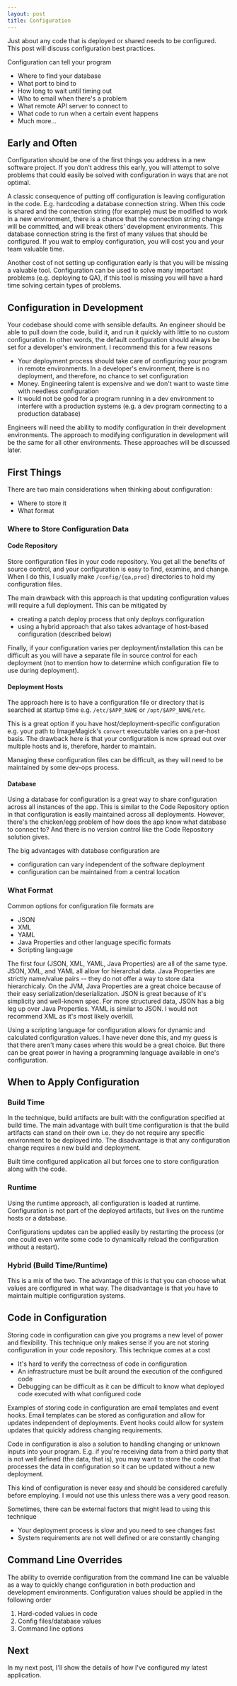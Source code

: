 ```yaml
---
layout: post
title: Configuration
---
```


Just about any code that is deployed or shared needs to be configured. This post
will discuss configuration best practices.

Configuration can tell your program

* Where to find your database
* What port to bind to
* How long to wait until timing out
* Who to email when there's a problem
* What remote API server to connect to
* What code to run when a certain event happens
* Much more...

Early and Often
--------------------------------------------------------------------------------

Configuration should be one of the first things you address in a new software
project. If you don't address this early, you will attempt to solve problems
that could easily be solved with configuration in ways that are not optimal.

A classic consequence of putting off configuration is leaving configuration in
the code. E.g. hardcoding a database connection string. When this code is shared
and the connection string (for example) must be modified to work in a new
environment, there is a chance that the connection string change will be
committed, and will break others' development environments. This database
connection string is the first of many values that should be configured. If you
wait to employ configuration, you will cost you and your team valuable time.

Another cost of not setting up configuration early is that you will be missing a
valuable tool. Configuration can be used to solve many important problems (e.g.
deploying to QA), if this tool is missing you will have a hard time solving
certain types of problems.

Configuration in Development
--------------------------------------------------------------------------------

Your codebase should come with sensible defaults. An engineer should be able to
pull down the code, build it, and run it quickly with little to no custom
configuration. In other words, the default configuration should always be set
for a developer's environment. I recommend this for a few reasons

   * Your deployment process should take care of configuring your program in remote environments. In a developer's environment, there is no deployment, and therefore, no chance to set configuration
   * Money. Engineering talent is expensive and we don't want to waste time with needless configuration
   * It would not be good for a program running in a dev environment to interfere with a production systems (e.g. a dev program connecting to a production database)

Engineers will need the ability to modify configuration in their development
environments. The approach to modifying configuration in development will be the
same for all other environments. These approaches will be discussed later.

First Things
--------------------------------------------------------------------------------
There are two main considerations when thinking about configuration:

* Where to store it
* What format

### Where to Store Configuration Data

#### Code Repository

Store configuration files in your code repository. You get all the benefits of
source control, and your configuration is easy to find, examine, and
change. When I do this, I usually make `/config/{qa,prod}` directories to hold my
configuration files.

The main drawback with this approach is that updating configuration values will
require a full deployment. This can be mitigated by

* creating a patch deploy process that only deploys configuration
* using a hybrid approach that also takes advantage of host-based configuration (described below)

Finally, if your configuration varies per deployment/installation this can be
difficult as you will have a separate file in source control for each deployment
(not to mention how to determine which configuration file to use during
deployment).

#### Deployment Hosts

The approach here is to have a configuration file or directory that is searched
at startup time e.g. `/etc/$APP_NAME` or `/opt/$APP_NAME/etc`. 

This is a great option if you have host/deployment-specific configuration e.g.
your path to ImageMagick's `convert` executable varies on a per-host basis. The
drawback here is that your configuration is now spread out over multiple hosts
and is, therefore, harder to maintain.

Managing these configuration files can be difficult, as they will need to be
maintained by some dev-ops process. 

#### Database

Using a database for configuration is a great way to share configuration across
all instances of the app. This is similar to the Code Repository option in that
configuration is easily maintained across all deployments. However, there's the
chicken/egg problem of how does the app know what database to connect to? And
there is no version control like the Code Repository solution gives.

The big advantages with database configuration are

* configuration can vary independent of the software deployment
* configuration can be maintained from a central location

### What Format

Common options for configuration file formats are

* JSON
* XML
* YAML
* Java Properties and other language specific formats
* Scripting language

The first four (JSON, XML, YAML, Java Properties) are all of the same type.
JSON, XML, and YAML all allow for hierarchal data. Java Properties are strictly
name/value pairs -- they do not offer a way to store data hierarchicaly. On the
JVM, Java Properties are a great choice because of their easy
serialization/deserialization. JSON is great because of it's simplicity and
well-known spec. For more structured data, JSON has a big leg up over Java
Properties. YAML is similar to JSON. I would not recommend XML as it's most
likely overkill.

Using a scripting language for configuration allows for dynamic and calculated
configuration values. I have never done this, and my guess is that there aren't
many cases where this would be a great choice. But there can be great power in
having a programming language available in one's configuration.

When to Apply Configuration
--------------------------------------------------------------------------------

### Build Time

In the technique, build artifacts are built with the configuration specified at
build time. The main advantage with built time configuration is that the build
artifacts can stand on their own i.e. they do not require any specific
environment to be deployed into. The disadvantage is that any configuration
change requires a new build and deployment.

Built time configured application all but forces one to store configuration
along with the code.

### Runtime

Using the runtime approach, all configuration is loaded at runtime.
Configuration is not part of the deployed artifacts, but lives on the runtime
hosts or a database.

Configurations updates can be applied easily by restarting the process (or one
could even write some code to dynamically reload the configuration without a
restart).

### Hybrid (Build Time/Runtime)

This is a mix of the two. The advantage of this is that you can choose what
values are configured in what way. The disadvantage is that you have to maintain
multiple configuration systems.

Code in Configuration
--------------------------------------------------------------------------------

Storing code in configuration can give you programs a new level of power and
flexibility. This technique only makes sense if you are not storing
configuration in your code repository. This technique comes at a cost

* It's hard to verify the correctness of code in configuration
* An infrastructure must be built around the execution of the configured code
* Debugging can be difficult as it can be difficult to know what deployed code executed with what configured code

Examples of storing code in configuration are email templates and event hooks.
Email templates can be stored as configuration and allow for updates independent
of deployments. Event hooks could allow for system updates that quickly address
changing requirements.

Code in configuration is also a solution to handling
changing or unknown inputs into your program. E.g. if you're receiving data from
a third party that is not well defined (the data, that is), you may want to
store the code that processes the data in configuration so it can be updated
without a new deployment.

This kind of configuration is never easy and should be considered carefully
before employing. I would not use this unless there was a very good reason.

Sometimes, there can be external factors that might lead to using this technique

* Your deployment process is slow and you need to see changes fast
* System requirements are not well defined or are constantly changing


Command Line Overrides
--------------------------------------------------------------------------------

The ability to override configuration from the command line can be valuable as a
way to quickly change configuration in both production and development
environments. Configuration values should be applied in the following order

1. Hard-coded values in code
1. Config files/database values
1. Command line options


Next
--------------------------------------------------------------------------------

In my next post, I'll show the details of how I've configured my latest
application.
